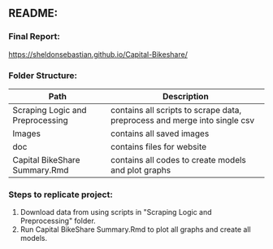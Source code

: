 ## README: 

### Final Report:
https://sheldonsebastian.github.io/Capital-Bikeshare/

### Folder Structure:

| Path | Description | 
|------|-------------|
| Scraping Logic and Preprocessing | contains all scripts to scrape data, preprocess and merge into single csv|
| Images | contains all saved images |
| doc | contains files for website |
| Capital BikeShare Summary.Rmd | contains all codes to create models and plot graphs |

### Steps to replicate project:

1. Download data from using scripts in "Scraping Logic and Preprocessing" folder.
2. Run Capital BikeShare Summary.Rmd to plot all graphs and create all models.
